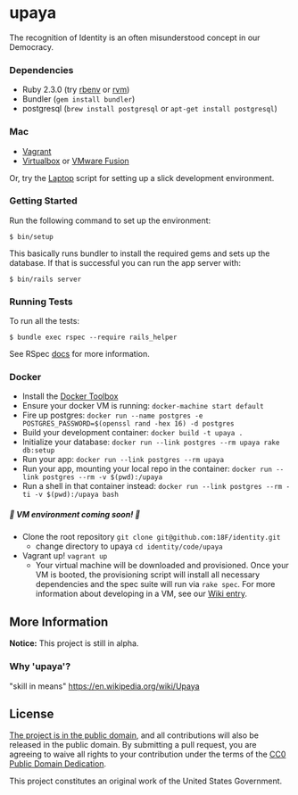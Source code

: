 upaya
=====

The recognition of Identity is an often misunderstood concept in our Democracy.


### Dependencies

- Ruby 2.3.0 (try [rbenv](https://github.com/rbenv/rbenv) or
  [rvm](https://rvm.io/))
- Bundler (`gem install bundler`)
- postgresql (`brew install postgresql` or `apt-get install postgresql`)

### Mac

- [Vagrant](https://www.vagrantup.com/downloads.html)
- [Virtualbox](https://www.virtualbox.org/wiki/Downloads) or [VMware Fusion](https://www.vmware.com/products/fusion)

Or, try the [Laptop](https://github.com/18F/laptop) script for setting up a
slick development environment.

### Getting Started

Run the following command to set up the environment:

    $ bin/setup

This basically runs bundler to install the required gems and sets up the
database.  If that is successful you can run the app server with:

    $ bin/rails server

### Running Tests

To run all the tests:

    $ bundle exec rspec --require rails_helper

See RSpec [docs](https://relishapp.com/rspec/rspec-core/docs/command-line) for
more information.

### Docker

 * Install the [Docker Toolbox](https://www.docker.com/products/docker-toolbox)
 * Ensure your docker VM is running: `docker-machine start default`
 * Fire up postgres: `docker run --name postgres -e POSTGRES_PASSWORD=$(openssl rand -hex 16) -d postgres`
 * Build your development container: `docker build -t upaya .`
 * Initialize your database: `docker run --link postgres --rm upaya rake db:setup`
 * Run your app: `docker run --link postgres --rm upaya`
 * Run your app, mounting your local repo in the container: `docker run --link postgres --rm -v $(pwd):/upaya`
 * Run a shell in that container instead: `docker run --link postgres --rm -ti -v $(pwd):/upaya bash`

##### :construction: VM environment coming soon! :construction:

- Clone the root repository `git clone git@github.com:18F/identity.git`
    - change directory to upaya `cd identity/code/upaya`
- Vagrant up! `vagrant up`
    - Your virtual machine will be downloaded and provisioned. Once your VM is
      booted, the provisioning script will install all necessary dependencies
      and the spec suite will run via `rake spec`. For more information about
      developing in a VM, see our [Wiki entry](#).


## More Information

**Notice:** This project is still in alpha.

### Why 'upaya'?

"skill in means" https://en.wikipedia.org/wiki/Upaya

## License

[The project is in the public domain](LICENSE.md), and all contributions will
also be released in the public domain. By submitting a pull request, you are
agreeing to waive all rights to your contribution under the terms of the [CC0
Public Domain Dedication](http://creativecommons.org/publicdomain/zero/1.0/).

This project constitutes an original work of the United States Government.